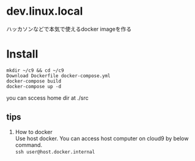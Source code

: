 # dev.linux.local
ハッカソンなどで本気で使えるdocker imageを作る
# Install
```
mkdir ~/c9 && cd ~/c9
Download Dockerfile docker-compose.yml
docker-compose build
docker-compose up -d
```

you can sccess home dir at ./src

## tips
1. How to docker  
Use host docker. You can access host computer on cloud9 by below command.  
```ssh user@host.docker.internal```
